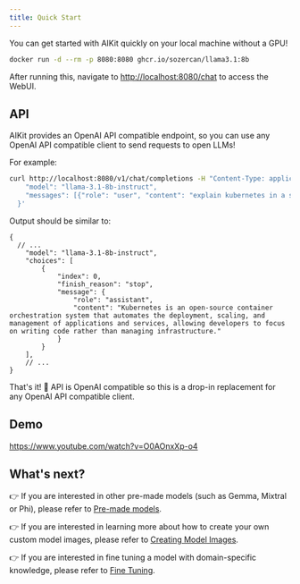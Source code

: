 ```yaml
---
title: Quick Start
---
```


You can get started with AIKit quickly on your local machine without a GPU!

```bash
docker run -d --rm -p 8080:8080 ghcr.io/sozercan/llama3.1:8b
```

After running this, navigate to [http://localhost:8080/chat](http://localhost:8080/chat) to access the WebUI.

## API

AIKit provides an OpenAI API compatible endpoint, so you can use any OpenAI API compatible client to send requests to open LLMs!

For example:

```bash
curl http://localhost:8080/v1/chat/completions -H "Content-Type: application/json" -d '{
    "model": "llama-3.1-8b-instruct",
    "messages": [{"role": "user", "content": "explain kubernetes in a sentence"}]
  }'
```

Output should be similar to:

```jsonc
{
  // ...
    "model": "llama-3.1-8b-instruct",
    "choices": [
        {
            "index": 0,
            "finish_reason": "stop",
            "message": {
                "role": "assistant",
                "content": "Kubernetes is an open-source container orchestration system that automates the deployment, scaling, and management of applications and services, allowing developers to focus on writing code rather than managing infrastructure."
            }
        }
    ],
    // ...
}
```

That's it! 🎉 API is OpenAI compatible so this is a drop-in replacement for any OpenAI API compatible client.

## Demo

https://www.youtube.com/watch?v=O0AOnxXp-o4

## What's next?

👉 If you are interested in other pre-made models (such as Gemma, Mixtral or Phi), please refer to [Pre-made models](./premade-models.md).

👉  If you are interested in learning more about how to create your own custom model images, please refer to [Creating Model Images](./create-images.md).

👉  If you are interested in fine tuning a model with domain-specific knowledge, please refer to [Fine Tuning](./fine-tune.md).
